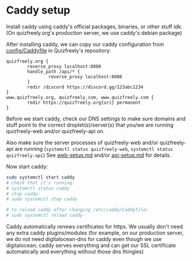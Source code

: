 # Caddy setup

Install caddy using caddy's official packages, binaries, or other stuff idk. (On quizfreely.org's production server, we use caddy's debian package)

After installing caddy, we can copy our caddy configuration from [config/Caddyfile](../../../config/Caddyfile) in Quizfreely's repository:
```
quizfreely.org {
        reverse_proxy localhost:8080
        handle_path /api/* {
                reverse_proxy localhost:8008
        }
        redir /discord https://discord.gg/123abc1234
}
www.quizfreely.org, quizfreely.com, www.quizfreely.com {
        redir https://quizfreely.org{uri} permanent
}
```

Before we start caddy, check our DNS settings to make sure domains and stuff point to the correct droplet(s)/server(s) that you/we are running quizfreely-web and/or quizfreely-api on.

Also make sure the server processes of quizfreely-web and/or quizfreely-api are running (`systemctl status quizfreely-web`, `systemctl status quizfreely-api`) See [web-setup.md](./web-setup.md) and/or [api-setup.md](./api-setup.md) for details.

Now start caddy:
```sh
sudo systemctl start caddy
# check that it's running:
# systemctl status caddy
# stop caddy:
# sudo systemctl stop caddy

# to reload caddy after changing /etc/caddy/Caddyfile:
# sudo systemctl reload caddy
```

Caddy automatically renews certificates for https. We usually don't need any extra caddy plugins/modules (for example, on our production server, we do not need digitalocean-dns for caddy even though we use digitalocean; caddy serves everything and can get our SSL certificate automatically and everything without those dns thingies)
